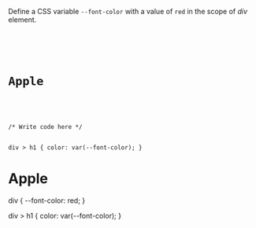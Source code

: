 Define a CSS variable `--font-color`
with a value of `red` in
the scope of *div* element.

<codeblock language="css" type="exercise" testMode="fixedInput">
<code>
<panel language="html">
<div>
  <h1>Apple</h1>
</div>
</panel>
<panel language="css">
/* Write code here */


div > h1 {
  color: var(--font-color);
}
</panel>
</code>
<solution>
<panel language="html">
<div>
  <h1>Apple</h1>
</div>
</panel>
<panel language="css">
div {
  --font-color: red;
}

div > h1 {
  color: var(--font-color);
}
</panel>
</solution>
</codeblock>
